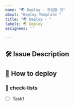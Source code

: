 ```yaml
---
name: "🌏 Deploy - 작업할 것"
about: "Deploy Template "
title: "🌏 Deploy - "
labels: 🌏 Deploy
assignees: ''

---
```


## 🛠️ Issue Description
[//]: # (해당 이슈에 대한 설명을 작성해주세요.)

## 💭 How to deploy
[//]: # (배포 방법에 대한 설명을 작성해주세요.)

### 📝 check-lists
[//]: # (업무 체크리스트를 작성해주세요.)
- [ ] Task1
